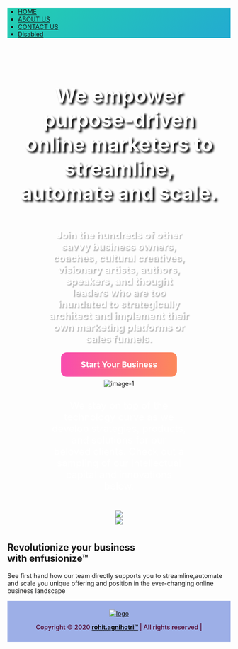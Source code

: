 <html>
  <head>
<meta charset="utf-8">
  <meta name="viewport" content="width=device-width, initial-scale=1">
  <link rel="stylesheet" href="https://maxcdn.bootstrapcdn.com/bootstrap/4.4.1/css/bootstrap.min.css">
  <script src="https://ajax.googleapis.com/ajax/libs/jquery/3.4.1/jquery.min.js"></script>
  <script src="https://cdnjs.cloudflare.com/ajax/libs/popper.js/1.16.0/umd/popper.min.js"></script>
  <script src="https://maxcdn.bootstrapcdn.com/bootstrap/4.4.1/js/bootstrap.min.js"></script>
<script src="https://kit.fontawesome.com/6e86cd867d.js" crossorigin="anonymous"></script>
<!-- Global site tag (gtag.js) - Google Analytics -->
<script async src="https://www.googletagmanager.com/gtag/js?id=UA-157367028-1"></script>
<script>
  window.dataLayer = window.dataLayer || [];
  function gtag(){dataLayer.push(arguments);}
  gtag('js', new Date());

  gtag('config', 'UA-157367028-1');
</script>
<style type="text/css">
ul li {
    list-style-image: none !important;
}
header {
    margin: 0px !important;
}
section#downloads {
    display: none;
}
.container {
    width: 100%;
    max-width: 100% !important;
}
.bg-light {
    width: 100%;
    background: linear-gradient(-45deg, #EE7752, #E73C7E, #23A6D5, #23D5AB);
    background-size: 400% 400%;
    -webkit-animation: Gradient 15s ease infinite !important;
    -moz-animation: Gradient 15s ease infinite !important;
    animation: Gradient 15s ease infinite !important;
}	
@-webkit-keyframes Gradient {
0% {
background-position: 0% 50%
}
50% {
background-position: 100% 50%
}
100% {
background-position: 0% 50%
}
}

@-moz-keyframes Gradient {
0% {
background-position: 0% 50%
}
50% {
background-position: 100% 50%
}
100% {
background-position: 0% 50%
}
}

@keyframes Gradient {
0% {background-position: 0% 50%;}
50% {background-position: 100% 50%;}
100% {
background-position: 0% 50%
}
}
.banner{    
    background-repeat: no-repeat;
    background-image: url(//enfusionize.com/wp-content/uploads/2019/07/IMG-BANNER.jpg);
    background-size: cover;
    background-position: center top;
    padding: 5% 0 2%;
}
.clearfix.main-content__section {
    padding: 0px;
}
.banner-row h3 {
    text-align: center;
    font-size: 45px !important;
    font-weight: bold !important;
    color: #ffffff;
    text-shadow: 4px 4px 4px rgba(0,0,0,1.3) !important;
    padding: 0px 5%;
}
.banner-row p {
    font-size: 22px !important;
    text-align: center;
    color: #ffffff;
    padding: 2% 18%;
    font-weight: bold;
    text-shadow: 2px 2px 2px rgba(0,0,0,0.3) !important;
}
.p-tag{
    font-size: 22px;
    padding-top: 2%;
    color: #ffffff;
  }
.button {
    width: 100%;
}
.drop-icon {
    width: 100%;
}
.banner-row {
    text-align: center;
}
.banner-row .use-ajax {
    background: -webkit-linear-gradient(179deg,#f94baf 0,#fc885b 51%,#f94baf);
    background-size: 200% auto;
    transition: all .4s ease-in-out;
    padding: 17px calc(12px * 3.75);
    font-size: 18px;
    font-weight: bold;
    color: #ffffff;
    border-radius: 13px;
    line-height: 1.5;
    border: none;
    margin-top: 18px;
    text-decoration: none;
}
.banner-row .use-ajax:hover { 
    background-position: 100%;
}
.drop-icon i.fas.fa-angle-down {
    font-size: 50px;
    margin-top: 5%;
}
.center{
    text-align: center;
    padding: 2% 20%;
}
footer {
    background: #9dafe7;
    padding: 20px 0 11px;
    float: none;
    width: 100%;
    text-align: center;
}
.footer-container p {
    color: #591740;
    font-weight: 600;
}
a.azul {
    color: #000000;
}
.upper-footer {
    background-image: url(https://www.enfusionize.com/wp-content/uploads/2019/07/optin-banner.png)!important;
}

@media only screen and (max-width: 768px) {
.banner-row h3 {
    font-size: 18px !important;
	}
.banner-row p {
    font-size: 14px !important;
    padding: 2% 16% !important;
	}
.p-tag{
    font-size: 16px !important;
    padding-top: 0% !important;
  }
}

@media (min-width: 1200px){
.container {
    width: 100%;
}
}
</style>
  </head>
<body>

<div id="google_translate_element"></div>
<script type="text/javascript">
function googleTranslateElementInit() {
  new google.translate.TranslateElement({pageLanguage: 'en'}, 'google_translate_element');
}
</script>
<script type="text/javascript" src="//translate.google.com/translate_a/element.js?cb=googleTranslateElementInit"></script>

<!---------NAVBAR START---------->
<nav class="navbar navbar-expand-sm bg-light navbar-light">
  <ul class="navbar-nav">
    <li class="nav-item active">
      <a class="nav-link" href="#">HOME</a>
    </li>
    <li class="nav-item">
      <a class="nav-link" href="#">ABOUT US</a>
    </li>
    <li class="nav-item">
      <a class="nav-link" href="#">CONTACT US</a>
    </li>
    <li class="nav-item">
      <a class="nav-link disabled" href="#">Disabled</a>
    </li>
  </ul>
</nav>
<!---------NAVBAR END---------->

<!----------BANNER START--------->
<div class="container banner">
<div class="row banner-row">
<h3>We empower purpose-driven online marketers to streamline, automate and scale.</h3>

<p>Join the hundreds of other savvy business owners, coaches, cultural creatives, visionary artists, authors, speakers, and thought leaders who are too inundated to strategically architect and implement their own marketing platforms or sales funnels.</p>

<div class="button"><a href="#"><span class="use-ajax">Start Your Business</span></a></div>
<div class="drop-icon"><a href="#drop-second"><i class="fas fa-angle-down"></i></a></div>
</div>
</div>

<div class="container second">
<div id ="drop-second" class="row second-row">
<div class="center"><img alt="image-1" src="//enfusionize.com/wp-content/uploads/2019/07/text-img3.png" />
<p class="opensans_light p-tag">We stay on top of the technology curve as we develop strategies, products, and solutions for our beloved clients. Check out a sampling of our intellectual capital and innovations below.</p>
</div>
</div>

<div class="center">
<div class="third-row"><img src="//enfusionize.com/wp-content/uploads/2019/07/text-img2.png" /></div>

<div class="fourth-row"><img class="mapp-img" src="//enfusionize.com/wp-content/uploads/2019/06/MAPP-Hires.png" /></div>
</div>
</div>
<div class="upper-footer">
	<div class="row col-md-12">
	  <div class="module">
	    <div class="text_inner"><h2>Revolutionize your business<br> with enfusionize™</h2>
<p>See first hand how our team directly supports you to streamline,automate and scale you unique offering and position in the ever-changing online business landscape</p></div>
			</div> <!-- text -->
			<div class="col-md-12 pulsefoot">
				<a href="/about-us/careers/"><span class="et_pb_image_wrap "><img src="https://enfusionize.com/wp-content/themes/enfusionize/img/join-us-click-here.png" alt="" title=""></span></a>
			</div>	
	</div> <!-- row -->
</div>
<footer>
<div class="container footer-container">
    <div class="row">
       <div class="col-md-6 col-sm-6 col-xs-12">
            <a href="#"><img src="https://www.enfusionize.com/wp-content/uploads/2019/07/new-enfusionize/logo.png" class="logo-head" alt="logo"></a>
       </div>
<div class="col-md-6 col-sm-6 col-xs-12">
<p>Copyright © 2020 <a href="#" class="azul">rohit.agnihotri™</a> | All rights reserved |</p>
      </div>
    </div>
</div>
</footer>
</body>
</html>

